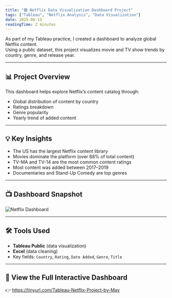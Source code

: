 ```yaml
---
title: "🟥 Netflix Data Visualization Dashboard Project"
tags: ["Tableau", "Netflix Analysis", "Data Visualization"]
date: 2025-06-15
readingTime: 2 minutes
---
```


As part of my Tableau practice, I created a dashboard to analyze global Netflix content.  
Using a public dataset, this project visualizes movie and TV show trends by country, genre, and release year.

---

## 📊 Project Overview

This dashboard helps explore Netflix’s content catalog through:
- Global distribution of content by country
- Ratings breakdown
- Genre popularity
- Yearly trend of added content

---

## 💡 Key Insights

- The US has the largest Netflix content library  
- Movies dominate the platform (over 68% of total content)  
- TV-MA and TV-14 are the most common content ratings  
- Most content was added between 2017–2019  
- Documentaries and Stand-Up Comedy are top genres

---

## 📺 Dashboard Snapshot

![Netflix Dashboard](/images/netflix_dashboard.png)

---

## 🛠 Tools Used

- **Tableau Public** (data visualization)  
- **Excel** (data cleaning)  
- Key fields: `Country`, `Rating`, `Date Added`, `Genre`, `Title`

---

## 🔗 View the Full Interactive Dashboard  
👉 https://tinyurl.com/Tableau-Netflix-Project-by-May
